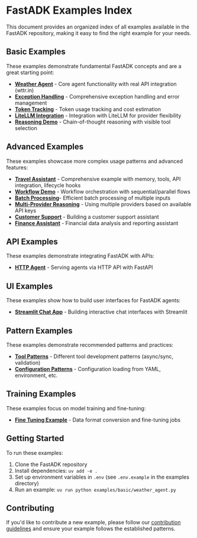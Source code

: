 # FastADK Examples Index

This document provides an organized index of all examples available in the FastADK repository, making it easy to find the right example for your needs.

## Basic Examples

These examples demonstrate fundamental FastADK concepts and are a great starting point:

- [**Weather Agent**](examples/basic/weather_agent.md) - Core agent functionality with real API integration (wttr.in)
- [**Exception Handling**](examples/basic/exception_demo.md) - Comprehensive exception handling and error management
- [**Token Tracking**](examples/basic/token_tracking_demo.md) - Token usage tracking and cost estimation
- [**LiteLLM Integration**](examples/basic/litellm_demo.md) - Integration with LiteLLM for provider flexibility
- [**Reasoning Demo**](examples/basic/reasoning_demo.md) - Chain-of-thought reasoning with visible tool selection

## Advanced Examples

These examples showcase more complex usage patterns and advanced features:

- [**Travel Assistant**](examples/advanced/travel_assistant.py) - Comprehensive example with memory, tools, API integration, lifecycle hooks
- [**Workflow Demo**](examples/advanced/workflow_demo.md) - Workflow orchestration with sequential/parallel flows
- [**Batch Processing**](examples/advanced/batch_processing_demo.py)- Efficient batch processing of multiple inputs
- [**Multi-Provider Reasoning**](examples/advanced/multi_provider_reasoning.py) - Using multiple providers based on available API keys
- [**Customer Support**](examples/advanced/customer_support.md) - Building a customer support assistant
- [**Finance Assistant**](examples/advanced/finance_assistant.md) - Financial data analysis and reporting assistant

## API Examples

These examples demonstrate integrating FastADK with APIs:

- [**HTTP Agent**](examples/api/http_agent.md) - Serving agents via HTTP API with FastAPI

## UI Examples

These examples show how to build user interfaces for FastADK agents:

- [**Streamlit Chat App**](examples/ui/streamlit_chat_app.md) - Building interactive chat interfaces with Streamlit

## Pattern Examples

These examples demonstrate recommended patterns and practices:

- [**Tool Patterns**](examples/patterns/tool_patterns.md) - Different tool development patterns (async/sync, validation)
- [**Configuration Patterns**](examples/patterns/configuration_patterns.md) - Configuration loading from YAML, environment, etc.

## Training Examples

These examples focus on model training and fine-tuning:

- [**Fine Tuning Example**](examples/training/fine_tuning_example.md) - Data format conversion and fine-tuning jobs

## Getting Started

To run these examples:

1. Clone the FastADK repository
2. Install dependencies: `uv add -e .`
3. Set up environment variables in `.env` (see `.env.example` in the examples directory)
4. Run an example: `uv run python examples/basic/weather_agent.py`

## Contributing

If you'd like to contribute a new example, please follow our [contribution guidelines](docs/contributing/guidelines.md) and ensure your example follows the established patterns.
